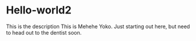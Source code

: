 # Hello-world2
This is the description
This is Mehehe Yoko. Just starting out here, but need to head out to the dentist soon.
